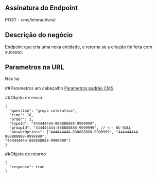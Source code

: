 ## Assinatura do Endpoint

POST - cms/interactives/

## Descrição do negócio
Endpoint que cria uma nova entidade, e retorna se a criação foi feita com sucesso.

## Parametros na URL
Não há

##Parametros em cabeçalho
[Parametros padrão CMS](/API-\(Endpoints\)/Parametros-padrão-CMS)

##Objeto de envio
```
{
  "question": "grupo interativa",
  "time": 10,
  "order": 1,
  "typeId": "444444444-888888888-9999999",
  "groupId": "444444444-888888888-9999999", // <-- OU NULL
  "answerOptions": ["444444444-888888888-9999999", "444444444-888888888-9999999", 
"444444444-888888888-9999999"]
}
```

##Objeto de retorno

```
{
  "response": true
}
```